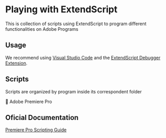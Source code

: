 # Playing with ExtendScript

This is collection of scripts using ExtendScript to program different functionalities on Adobe Programs

## Usage
We recommend using [Visual Studio Code](https://code.visualstudio.com/) and the [ExtendScript Debugger Extension](https://marketplace.visualstudio.com/items?itemName=Adobe.extendscript-debug).

## Scripts
Scripts are organized by program inside its correspondent folder

📁 Adobe Premiere Pro

## Oficial Documentation
[Premiere Pro Scripting Guide](https://ppro-scripting.docsforadobe.dev/)